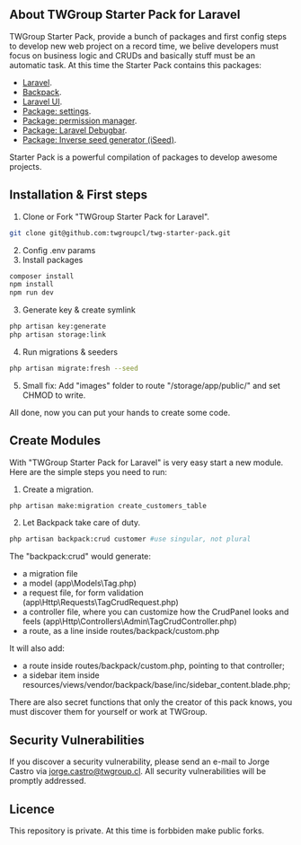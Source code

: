 ## About TWGroup Starter Pack for Laravel

TWGroup Starter Pack, provide a bunch of packages and first config steps to develop new web project on a record time, we belive developers must focus on business logic and CRUDs and basically stuff must be an automatic task. At this time the Starter Pack contains this packages:

- [Laravel](https://laravel.com/).
- [Backpack](https://backpackforlaravel.com/).
- [Laravel UI](https://styde.net/paquete-laravel-ui-en-laravel-6/).
- [Package: settings](https://backpackforlaravel.com/docs/4.1/install-optionals#settings).
- [Package: permission manager](https://github.com/Laravel-Backpack/PermissionManager#install).
- [Package: Laravel Debugbar](https://github.com/barryvdh/laravel-debugbar).
- [Package: Inverse seed generator (iSeed)](https://github.com/orangehill/iseed).

Starter Pack is a powerful compilation of packages to develop awesome projects.

## Installation & First steps

1. Clone or Fork "TWGroup Starter Pack for Laravel".
```bash
git clone git@github.com:twgroupcl/twg-starter-pack.git
```
2. Config .env params
3. Install packages
```bash
composer install
npm install
npm run dev
```
3. Generate key & create symlink
```bash
php artisan key:generate
php artisan storage:link
```
4. Run migrations & seeders
```bash
php artisan migrate:fresh --seed
```
5. Small fix: Add "images" folder to route "/storage/app/public/" and set CHMOD to write.

All done, now you can put your hands to create some code.

## Create Modules

With "TWGroup Starter Pack for Laravel" is very easy start a new module. Here are the simple steps you need to run:

1. Create a migration.
```bash
php artisan make:migration create_customers_table
```
2. Let Backpack take care of duty.
```bash
php artisan backpack:crud customer #use singular, not plural
```
The "backpack:crud" would generate:

- a migration file
- a model (app\Models\Tag.php)
- a request file, for form validation (app\Http\Requests\TagCrudRequest.php)
- a controller file, where you can customize how the CrudPanel looks and feels (app\Http\Controllers\Admin\TagCrudController.php)
- a route, as a line inside routes/backpack/custom.php

It will also add:

- a route inside routes/backpack/custom.php, pointing to that controller;
- a sidebar item inside resources/views/vendor/backpack/base/inc/sidebar_content.blade.php;

There are also secret functions that only the creator of this pack knows, you must discover them for yourself or work at TWGroup.

## Security Vulnerabilities

If you discover a security vulnerability, please send an e-mail to Jorge Castro via [jorge.castro@twgroup.cl](mailto:jorge.castro@twgroup.cl). All security vulnerabilities will be promptly addressed.

## Licence

This repository is private. At this time is forbbiden make public forks.
